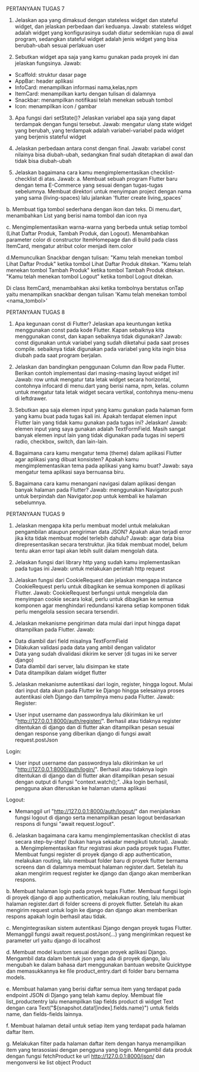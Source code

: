 PERTANYAAN TUGAS 7
1. Jelaskan apa yang dimaksud dengan stateless widget dan stateful widget, dan jelaskan perbedaan dari keduanya.
Jawab: stateless widget adalah widget yang konfigurasinya sudah diatur sedemikian rupa di awal program, sedangkan stateful widget adalah jenis widget yang bisa berubah-ubah sesuai perlakuan user

2. Sebutkan widget apa saja yang kamu gunakan pada proyek ini dan jelaskan fungsinya.
Jawab: 
- Scaffold: struktur dasar page
- AppBar: header aplikasi
- InfoCard: menampilkan informasi nama,kelas,npm
- ItemCard: menampilkan kartu dengan tulisan di dalamnya
- Snackbar: menampilkan notifikasi telah menekan sebuah tombol
- Icon: menampilkan icon / gambar

3. Apa fungsi dari setState()? Jelaskan variabel apa saja yang dapat terdampak dengan fungsi tersebut.
Jawab: mengatur ulang state widget yang berubah, yang terdampak adalah variabel-variabel pada widget yang berjenis stateful widget

4. Jelaskan perbedaan antara const dengan final.
Jawab: variabel const nilainya bisa diubah-ubah, sedangkan final sudah ditetapkan di awal dan tidak bisa diubah-ubah

5. Jelaskan bagaimana cara kamu mengimplementasikan checklist-checklist di atas.
Jawab:
a. Membuat sebuah program Flutter baru dengan tema E-Commerce yang sesuai dengan tugas-tugas sebelumnya.
Membuat direktori untuk menyimpan project dengan nama yang sama (living-spaces) lalu jalankan 'flutter create living_spaces'

b. Membuat tiga tombol sederhana dengan ikon dan teks.
Di menu.dart, menambahkan List<ItemHomepage> yang berisi nama tombol dan icon nya

c. Mengimplementasikan warna-warna yang berbeda untuk setiap tombol (Lihat Daftar Produk, Tambah Produk, dan Logout).
Menambahkan parameter color di constructor ItemHomepage dan di build pada class ItemCard, mengatur atribut color menjadi item.color

d.Memunculkan Snackbar dengan tulisan:
 "Kamu telah menekan tombol Lihat Daftar Produk" ketika tombol Lihat Daftar Produk ditekan.
 "Kamu telah menekan tombol Tambah Produk" ketika tombol Tambah Produk ditekan.
 "Kamu telah menekan tombol Logout" ketika tombol Logout ditekan.

Di class ItemCard, menambahkan aksi ketika tombolnya berstatus onTap yaitu menampilkan snackbar dengan tulisan 'Kamu telah menekan tombol <nama_tombol>'



PERTANYAAN TUGAS 8
1. Apa kegunaan const di Flutter? Jelaskan apa keuntungan ketika menggunakan const pada kode Flutter. Kapan sebaiknya kita menggunakan const, dan kapan sebaiknya tidak digunakan?
Jawab: const digunakan untuk variabel yang sudah diketahui pada saat proses compile. sebaiknya tidak digunakan pada variabel yang kita ingin bisa diubah pada saat program berjalan.

2. Jelaskan dan bandingkan penggunaan Column dan Row pada Flutter. Berikan contoh implementasi dari masing-masing layout widget ini!
Jawab: row untuk mengatur tata letak widget secara horizontal, contohnya infocard di menu.dart yang berisi nama, npm, kelas. column untuk mengatur tata letak widget secara vertikal, contohnya menu-menu di leftdrawer.

3. Sebutkan apa saja elemen input yang kamu gunakan pada halaman form yang kamu buat pada tugas kali ini. Apakah terdapat elemen input Flutter lain yang tidak kamu gunakan pada tugas ini? Jelaskan!
Jawab: elemen input yang saya gunakan adalah TextFormField. Masih sangat banyak elemen input lain yang tidak digunakan pada tugas ini seperti radio, checkbox, switch, dan lain-lain.

4. Bagaimana cara kamu mengatur tema (theme) dalam aplikasi Flutter agar aplikasi yang dibuat konsisten? Apakah kamu mengimplementasikan tema pada aplikasi yang kamu buat?
Jawab: saya mengatur tema aplikasi saya bernuansa biru.

5. Bagaimana cara kamu menangani navigasi dalam aplikasi dengan banyak halaman pada Flutter?
Jawab: menggunakan Navigator.push untuk berpindah dan Navigator.pop untuk kembali ke halaman sebelumnya.


PERTANYAAN TUGAS 9
1. Jelaskan mengapa kita perlu membuat model untuk melakukan pengambilan ataupun pengiriman data JSON? Apakah akan terjadi error jika kita tidak membuat model terlebih dahulu?
Jawab: agar data bisa direpresentasikan secara terstruktur. jika tidak membuat model, belum tentu akan error tapi akan lebih sulit dalam mengolah data.

2. Jelaskan fungsi dari library http yang sudah kamu implementasikan pada tugas ini
Jawab: untuk melakukan perintah http request

3. Jelaskan fungsi dari CookieRequest dan jelaskan mengapa instance CookieRequest perlu untuk dibagikan ke semua komponen di aplikasi Flutter.
Jawab: CookieRequest berfungsi untuk mengelola dan menyimpan cookie secara lokal, perlu untuk dibagikan ke semua komponen agar menghindari redundansi karena setiap komponen tidak perlu mengelola session secara tersendiri.

4. Jelaskan mekanisme pengiriman data mulai dari input hingga dapat ditampilkan pada Flutter.
Jawab: 
- Data diambil dari field misalnya TextFormField
- Dilakukan validasi pada data yang ambil dengan validator
- Data yang sudah divalidasi dikirim ke server (di tugas ini ke server django)
- Data diambil dari server, lalu disimpan ke state
- Data ditampilkan dalam widget flutter

5. Jelaskan mekanisme autentikasi dari login, register, hingga logout. Mulai dari input data akun pada Flutter ke Django hingga selesainya proses autentikasi oleh Django dan tampilnya menu pada Flutter.
Jawab: 
Register:
- User input username dan passwordnya lalu dikirimkan ke url "http://127.0.0.1:8000/auth/register/". Berhasil atau tidaknya register ditentukan di django dan di flutter akan ditampilkan pesan sesuai dengan response yang diberikan django di fungsi await request.postJson

Login:
- User input username dan passwordnya lalu dikirimkan ke url "http://127.0.0.1:8000/auth/login/". Berhasil atau tidaknya login ditentukan di django dan di flutter akan ditampilkan pesan sesuai dengan output di fungsi "context.watch<CookieRequest>();". Jika login berhasil, pengguna akan diteruskan ke halaman utama aplikasi

Logout:
- Memanggil url "http://127.0.0.1:8000/auth/logout/" dan menjalankan fungsi logout di django serta menampilkan pesan logout berdasarkan respons di fungsi "await request.logout".

6. Jelaskan bagaimana cara kamu mengimplementasikan checklist di atas secara step-by-step! (bukan hanya sekadar mengikuti tutorial).
Jawab:
a. Mengimplementasikan fitur registrasi akun pada proyek tugas Flutter.
Membuat fungsi register di proyek django di app authentication, melakukan routing, lalu membuat folder baru di proyek flutter bernama screens dan di dalamnya membuat halaman register.dart. Setelah itu akan mengirim request register ke django dan django akan memberikan respons.

b. Membuat halaman login pada proyek tugas Flutter.
Membuat fungsi login di proyek django di app authentication, melakukan routing, lalu membuat halaman register.dart di folder screens di proyek flutter. Setelah itu akan mengirim request untuk login ke django dan django akan memberikan respons apakah login berhasil atau tidak.

c. Mengintegrasikan sistem autentikasi Django dengan proyek tugas Flutter.
Memanggil fungsi  await request.postJson(...) yang mengirimkan request ke parameter url yaitu django di localhost

d. Membuat model kustom sesuai dengan proyek aplikasi Django.
Mengambil data dalam bentuk json yang ada di proyek django, lalu mengubah ke dalam bahasa dart menggunakan bantuan website Quicktype dan memasukkannya ke file product_entry.dart di folder baru bernama models.

e. Membuat halaman yang berisi daftar semua item yang terdapat pada endpoint JSON di Django yang telah kamu deploy.
Membuat file list_productentry lalu menampilkan tiap fields product di widget Text dengan cara Text("${snapshot.data![index].fields.name}") untuk fields name, dan fields-fields lainnya.

f. Membuat halaman detail untuk setiap item yang terdapat pada halaman daftar Item.

g. Melakukan filter pada halaman daftar item dengan hanya menampilkan item yang terasosiasi dengan pengguna yang login.
Mengambil data produk dengan fungsi fetchProduct ke url http://127.0.0.1:8000/json/ dan mengonversi ke list object Product

